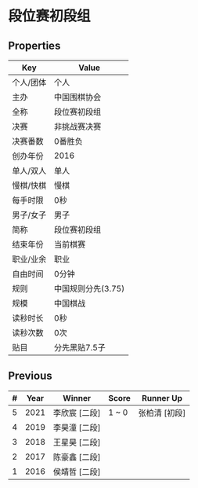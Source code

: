 # 段位赛初段组

## Properties

| Key | Value |
| --- | ----- |
| 个人/团体 | 个人 |
| 主办 | 中国围棋协会 |
| 全称 | 段位赛初段组 |
| 决赛 | 非挑战赛决赛 |
| 决赛番数 | 0番胜负 |
| 创办年份 | 2016 |
| 单人/双人 | 单人 |
| 慢棋/快棋 | 慢棋 |
| 每手时限 | 0秒 |
| 男子/女子 | 男子 |
| 简称 | 段位赛初段组 |
| 结束年份 | 当前棋赛 |
| 职业/业余 | 职业 |
| 自由时间 | 0分钟 |
| 规则 | 中国规则分先(3.75) |
| 规模 | 中国棋战 |
| 读秒时长 | 0秒 |
| 读秒次数 | 0次 |
| 贴目 | 分先黑贴7.5子 |

## Previous

| # | Year | Winner | Score | Runner Up |
| --- | --- | --- | --- | --- |
| 5 | 2021 | 李欣宸 [二段] | 1 ~ 0 | 张柏清 [初段] |
| 4 | 2019 | 李昊潼 [二段] |  |  |
| 3 | 2018 | 王星昊 [二段] |  |  |
| 2 | 2017 | 陈豪鑫 [二段] |  |  |
| 1 | 2016 | 侯靖哲 [二段] |  |  |

